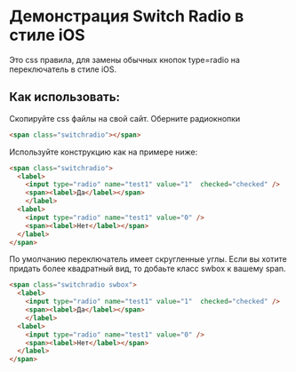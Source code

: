Демонстрация Switch Radio в стиле iOS
=====================================
Это css правила, для замены обычных кнопок type=radio на переключатель в стиле iOS.

Как использовать:
-------
Скопируйте css файлы на свой сайт.
Оберните радиокнопки 
```html
<span class="switchradio"></span>
```
Используйте конструкцию как на примере ниже:
```html
<span class="switchradio">
  <label>
    <input type="radio" name="test1" value="1"  checked="checked" />
    <span><label>Да</label></span>
    </label>
  <label>
    <input type="radio" name="test1" value="0" />
    <span><label>Нет</label></span>
  </label>
</span>
```
По умолчанию переключатель имеет скругленные углы. Если вы хотите придать более квадратный вид, то добаьте класс swbox к вашему span.
```html
<span class="switchradio swbox">
  <label>
    <input type="radio" name="test1" value="1"  checked="checked" />
    <span><label>Да</label></span>
    </label>
  <label>
    <input type="radio" name="test1" value="0" />
    <span><label>Нет</label></span>
  </label>
</span>
```
